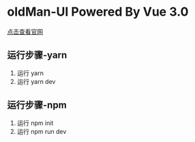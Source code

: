 # oldMan-UI Powered By Vue 3.0

[点击查看官网](https://frankfang.gitee.io/gulu-ui-website-1/#/)

## 运行步骤-yarn

1. 运行 yarn
2. 运行 yarn dev


## 运行步骤-npm
1. 运行 npm init
2. 运行 npm run dev





